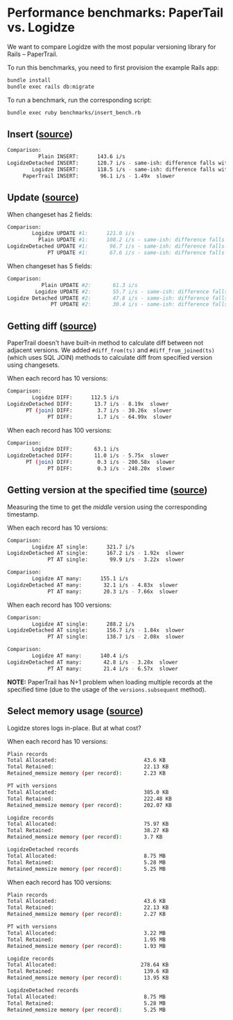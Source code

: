 # Performance benchmarks: PaperTail vs. Logidze

We want to compare Logidze with the most popular versioning library for Rails – PaperTrail.

To run this benchmarks, you need to first provision the example Rails app:

```sh
bundle install
bundle exec rails db:migrate
```

To run a benchmark, run the corresponding script:

```sh
bundle exec ruby benchmarks/insert_bench.rb
```

## Insert ([source](benchmarks/insert_bench.rb))

```sh
Comparison:
          Plain INSERT:      143.6 i/s
LogidzeDetached INSERT:      120.7 i/s - same-ish: difference falls within error
        Logidze INSERT:      118.5 i/s - same-ish: difference falls within error
     PaperTrail INSERT:       96.1 i/s - 1.49x  slower
```

## Update ([source](benchmarks/update_bench.rb))

When changeset has 2 fields:

```sh
Comparison:
        Logidze UPDATE #1:      121.0 i/s
          Plain UPDATE #1:      108.2 i/s - same-ish: difference falls within error
LogidzeDetached UPDATE #1:       96.7 i/s - same-ish: difference falls within error
             PT UPDATE #1:       67.6 i/s - same-ish: difference falls within error
```

When changeset has 5 fields:

```sh
Comparison:
           Plain UPDATE #2:       61.3 i/s
         Logidze UPDATE #2:       55.7 i/s - same-ish: difference falls within error
Logidze Detached UPDATE #2:       47.8 i/s - same-ish: difference falls within error
              PT UPDATE #2:       30.4 i/s - same-ish: difference falls within error
```

## Getting diff ([source](benchmarks/diff_bench.rb))

PaperTrail doesn't have built-in method to calculate diff between not adjacent versions.
We added `#diff_from(ts)` and `#diff_from_joined(ts)` (which uses SQL JOIN) methods to calculate diff from specified version using changesets.

When each record has 10 versions:

```sh
Comparison:
        Logidze DIFF:      112.5 i/s
LogidzeDetached DIFF:       13.7 i/s - 8.19x  slower
      PT (join) DIFF:        3.7 i/s - 30.26x  slower
             PT DIFF:        1.7 i/s - 64.99x  slower
```

When each record has 100 versions:

```sh
Comparison:
        Logidze DIFF:       63.1 i/s
LogidzeDetached DIFF:       11.0 i/s - 5.75x  slower
      PT (join) DIFF:        0.3 i/s - 200.58x  slower
             PT DIFF:        0.3 i/s - 248.20x  slower
```

## Getting version at the specified time ([source](benchmarks/version_at_bench.rb))

Measuring the time to get the _middle_ version using the corresponding timestamp.

When each record has 10 versions:

```sh
Comparison:
        Logidze AT single:      321.7 i/s
LogidzeDetached AT single:      167.2 i/s - 1.92x  slower
             PT AT single:       99.9 i/s - 3.22x  slower

Comparison:
        Logidze AT many:      155.1 i/s
LogidzeDetached AT many:       32.1 i/s - 4.83x  slower
             PT AT many:       20.3 i/s - 7.66x  slower
```

When each record has 100 versions:

```sh
Comparison:
        Logidze AT single:      288.2 i/s
LogidzeDetached AT single:      156.7 i/s - 1.84x  slower
             PT AT single:      138.7 i/s - 2.08x  slower

Comparison:
        Logidze AT many:      140.4 i/s
LogidzeDetached AT many:       42.8 i/s - 3.28x  slower
             PT AT many:       21.4 i/s - 6.57x  slower
```

**NOTE:** PaperTrail has N+1 problem when loading multiple records at the specified time (due to the usage of the `versions.subsequent` method).

## Select memory usage ([source](benchmarks/memory_profile.rb))

Logidze stores logs in-place. But at what cost?

When each record has 10 versions:

```sh
Plain records
Total Allocated:				            43.6 KB
Total Retained:					            22.13 KB
Retained_memsize memory (per record):		2.23 KB

PT with versions
Total Allocated:				            385.0 KB
Total Retained:					            222.48 KB
Retained_memsize memory (per record):		202.07 KB

Logidze records
Total Allocated:				            75.97 KB
Total Retained:					            38.27 KB
Retained_memsize memory (per record):		3.7 KB

LogidzeDetached records
Total Allocated:				            8.75 MB
Total Retained:					            5.28 MB
Retained_memsize memory (per record):		5.25 MB
```

When each record has 100 versions:

```sh
Plain records
Total Allocated:				            43.6 KB
Total Retained:					            22.13 KB
Retained_memsize memory (per record):		2.27 KB

PT with versions
Total Allocated:				            3.22 MB
Total Retained:					            1.95 MB
Retained_memsize memory (per record):		1.93 MB

Logidze records
Total Allocated:				           278.64 KB
Total Retained:					            139.6 KB
Retained_memsize memory (per record):		13.95 KB

LogidzeDetached records
Total Allocated:				            8.75 MB
Total Retained:					            5.28 MB
Retained_memsize memory (per record):		5.25 MB
```
